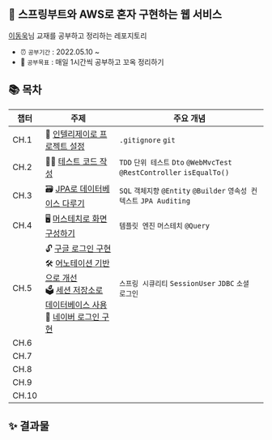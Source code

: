 ## 🚀 스프링부트와 AWS로 혼자 구현하는 웹 서비스

[이동욱](https://github.com/jojoldu/freelec-springboot2-webservice)님 교재를 공부하고 정리하는 레포지토리

* ⏰ ```공부기간``` : 2022.05.10 ~  
* 👊 ```공부목표``` : 매일 1시간씩 공부하고 꼬옥 정리하기

## 📚 목차

|챕터  |주제 |주요 개념|
|-----|----|----|
|CH.1|📁 [인텔리제이로 프로젝트 설정](https://github.com/yaezzin/springboot-aws-webservice/issues/1#issue-1229921414)|```.gitignore``` ```git```|
|CH.2|👩‍💻 [테스트 코드 작성](https://github.com/yaezzin/springboot-aws-webservice/issues/2#issue-1230010925)|```TDD``` ```단위 테스트``` ```Dto``` ```@WebMvcTest``` ```@RestController``` ```isEqualTo()``` |
|CH.3|🗃 [JPA로 데이터베이스 다루기](https://github.com/yaezzin/springboot-aws-webservice/issues/3#issue-1230041426)|```SQL``` ```객체지향``` ```@Entity``` ```@Builder``` ```영속성 컨텍스트``` ```JPA Auditing```|
|CH.4|🖥 [머스테치로 화면 구성하기](https://github.com/yaezzin/springboot-aws-webservice/issues/4#issue-1231529521)|```템플릿 엔진``` ```머스테치``` ```@Query``` |
|CH.5|🔓 [구글 로그인 구현](https://github.com/yaezzin/springboot-aws-webservice/issues/5#issue-1234137045)</br> 🛠 [어노테이션 기반으로 개선](https://github.com/yaezzin/springboot-aws-webservice/issues/6#issue-1234193310) </br> 🗳 [세션 저장소로 데이터베이스 사용](https://github.com/yaezzin/springboot-aws-webservice/issues/7#issue-1235112182)</br> 🍏 [네이버 로그인 구현](https://github.com/yaezzin/springboot-aws-webservice/issues/8#issue-1235163433)|```스프링 시큐리티``` ```SessionUser``` ```JDBC``` ```소셜 로그인```|
|CH.6|||
|CH.7|||
|CH.8|||
|CH.9|||
|CH.10|||


## ✨ 결과물
